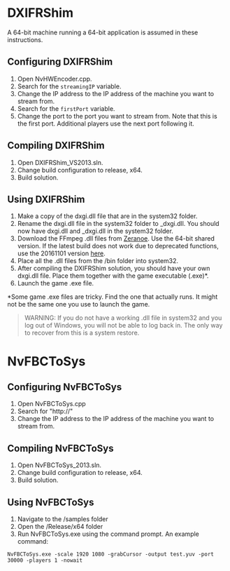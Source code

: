 # DXIFRShim
A 64-bit machine running a 64-bit application is assumed in these instructions.

## Configuring DXIFRShim
1. Open NvHWEncoder.cpp.
2. Search for the `streamingIP` variable.
3. Change the IP address to the IP address of the machine you want to stream from.
4. Search for the `firstPort` variable. 
5. Change the port to the port you want to stream from. Note that this is the first port. Additional players use the next port following it.

## Compiling DXIFRShim
1. Open DXIFRShim_VS2013.sln.
2. Change build configuration to release, x64.
3. Build solution.

## Using DXIFRShim
1. Make a copy of the dxgi.dll file that are in the system32 folder.
2. Rename the dxgi.dll file in the system32 folder to _dxgi.dll. You should now have dxgi.dll and _dxgi.dll in the system32 folder.
3. Download the FFmpeg .dll files from [Zeranoe](https://ffmpeg.zeranoe.com/builds/). Use the 64-bit shared version. If the latest build does not work due to deprecated functions, use the 20161101 version [here](https://ffmpeg.zeranoe.com/builds/win64/shared/ffmpeg-20161101-60178e7-win64-shared.zip).
4. Place all the .dll files from the /bin folder into system32.
5. After compiling the DXIFRShim solution, you should have your own dxgi.dll file. Place them together with the game executable (.exe)*.
6. Launch the game .exe file.

*Some game .exe files are tricky. Find the one that actually runs. It might not be the same one you use to launch the game.

> WARNING: If you do not have a working .dll file in system32 and you log out of Windows, you will not be able to log back in. The only way to recover from this is a system restore.

# NvFBCToSys
## Configuring NvFBCToSys
1. Open NvFBCToSys.cpp
2. Search for "http://"
3. Change the IP address to the IP address of the machine you want to stream from.

## Compiling NvFBCToSys
1. Open NvFBCToSys_2013.sln.
2. Change build configuration to release, x64.
3. Build solution.

## Using NvFBCToSys
1. Navigate to the /samples folder 
2. Open the /Release/x64 folder
3. Run NvFBCToSys.exe using the command prompt. An example command:
```
NvFBCToSys.exe -scale 1920 1080 -grabCursor -output test.yuv -port 30000 -players 1 -nowait
```
